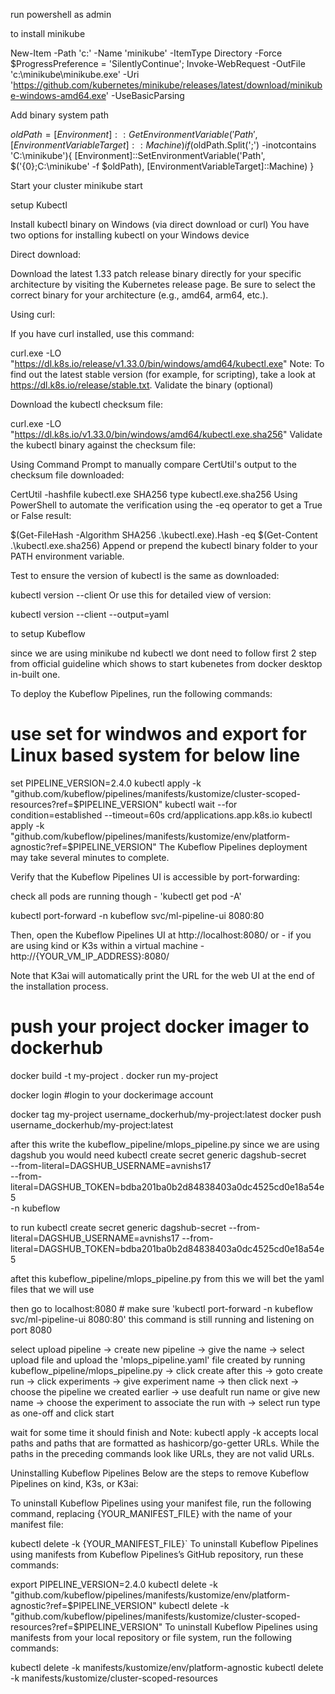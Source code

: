 run powershell as admin 


to install minikube

New-Item -Path 'c:\' -Name 'minikube' -ItemType Directory -Force
$ProgressPreference = 'SilentlyContinue'; Invoke-WebRequest -OutFile 'c:\minikube\minikube.exe' -Uri 'https://github.com/kubernetes/minikube/releases/latest/download/minikube-windows-amd64.exe' -UseBasicParsing



Add binary  system path

$oldPath = [Environment]::GetEnvironmentVariable('Path', [EnvironmentVariableTarget]::Machine)
if ($oldPath.Split(';') -inotcontains 'C:\minikube'){
  [Environment]::SetEnvironmentVariable('Path', $('{0};C:\minikube' -f $oldPath), [EnvironmentVariableTarget]::Machine)
}


Start your cluster
minikube start




setup Kubectl



Install kubectl binary on Windows (via direct download or curl)
You have two options for installing kubectl on your Windows device

Direct download:

Download the latest 1.33 patch release binary directly for your specific architecture by visiting the Kubernetes release page. Be sure to select the correct binary for your architecture (e.g., amd64, arm64, etc.).

Using curl:

If you have curl installed, use this command:

curl.exe -LO "https://dl.k8s.io/release/v1.33.0/bin/windows/amd64/kubectl.exe"
Note:
To find out the latest stable version (for example, for scripting), take a look at https://dl.k8s.io/release/stable.txt.
Validate the binary (optional)

Download the kubectl checksum file:

curl.exe -LO "https://dl.k8s.io/v1.33.0/bin/windows/amd64/kubectl.exe.sha256"
Validate the kubectl binary against the checksum file:

Using Command Prompt to manually compare CertUtil's output to the checksum file downloaded:

CertUtil -hashfile kubectl.exe SHA256
type kubectl.exe.sha256
Using PowerShell to automate the verification using the -eq operator to get a True or False result:

$(Get-FileHash -Algorithm SHA256 .\kubectl.exe).Hash -eq $(Get-Content .\kubectl.exe.sha256)
Append or prepend the kubectl binary folder to your PATH environment variable.

Test to ensure the version of kubectl is the same as downloaded:

kubectl version --client
Or use this for detailed view of version:

kubectl version --client --output=yaml




to setup Kubeflow 


since we are using minikube nd kubectl we dont need to follow first 2 step from official guideline which shows to start kubenetes from docker desktop in-built one.

To deploy the Kubeflow Pipelines, run the following commands:

# use set for windwos and export for Linux based system for below line
set PIPELINE_VERSION=2.4.0
kubectl apply -k "github.com/kubeflow/pipelines/manifests/kustomize/cluster-scoped-resources?ref=$PIPELINE_VERSION"
kubectl wait --for condition=established --timeout=60s crd/applications.app.k8s.io
kubectl apply -k "github.com/kubeflow/pipelines/manifests/kustomize/env/platform-agnostic?ref=$PIPELINE_VERSION"
The Kubeflow Pipelines deployment may take several minutes to complete.

Verify that the Kubeflow Pipelines UI is accessible by port-forwarding:

check all pods are running though - 'kubectl get pod -A'

kubectl port-forward -n kubeflow svc/ml-pipeline-ui 8080:80

Then, open the Kubeflow Pipelines UI at http://localhost:8080/ or - if you are using kind or K3s within a virtual machine - http://{YOUR_VM_IP_ADDRESS}:8080/

Note that K3ai will automatically print the URL for the web UI at the end of the installation process.




# push your project docker imager to dockerhub

docker build -t my-project .
docker run my-project

docker login
#login to your dockerimage account

docker tag my-project username_dockerhub/my-project:latest
docker push username_dockerhub/my-project:latest




after this write the kubeflow_pipeline/mlops_pipeline.py 
since we are using dagshub
you would need
kubectl create secret generic dagshub-secret \
  --from-literal=DAGSHUB_USERNAME=avnishs17 \
  --from-literal=DAGSHUB_TOKEN=bdba201ba0b2d84838403a0dc4525cd0e18a54e5 \
  -n kubeflow


to run 
kubectl create secret generic dagshub-secret --from-literal=DAGSHUB_USERNAME=avnishs17 --from-literal=DAGSHUB_TOKEN=bdba201ba0b2d84838403a0dc4525cd0e18a54e5

aftet this kubeflow_pipeline/mlops_pipeline.py   from this we will bet the yaml files that we will use 

then go to localhost:8080   # make sure 'kubectl port-forward -n kubeflow svc/ml-pipeline-ui 8080:80' this command is still running and listening on port 8080

select upload pipeline -> create new pipeline -> give the name -> select upload file and upload the 'mlops_pipeline.yaml' file created by running kubeflow_pipeline/mlops_pipeline.py
-> click create
after this -> goto create run -> click experiments -> give experiment name -> then click next -> choose the pipeline we created earlier -> use deafult run name or give new name -> choose the experiment to associate the run with -> select run type as one-off and click start

wait for some time it should finish and 
Note: kubectl apply -k accepts local paths and paths that are formatted as hashicorp/go-getter URLs. While the paths in the preceding commands look like URLs, they are not valid URLs.

Uninstalling Kubeflow Pipelines
Below are the steps to remove Kubeflow Pipelines on kind, K3s, or K3ai:

To uninstall Kubeflow Pipelines using your manifest file, run the following command, replacing {YOUR_MANIFEST_FILE} with the name of your manifest file:

kubectl delete -k {YOUR_MANIFEST_FILE}`
To uninstall Kubeflow Pipelines using manifests from Kubeflow Pipelines’s GitHub repository, run these commands:

export PIPELINE_VERSION=2.4.0
kubectl delete -k "github.com/kubeflow/pipelines/manifests/kustomize/env/platform-agnostic?ref=$PIPELINE_VERSION"
kubectl delete -k "github.com/kubeflow/pipelines/manifests/kustomize/cluster-scoped-resources?ref=$PIPELINE_VERSION"
To uninstall Kubeflow Pipelines using manifests from your local repository or file system, run the following commands:

kubectl delete -k manifests/kustomize/env/platform-agnostic
kubectl delete -k manifests/kustomize/cluster-scoped-resources